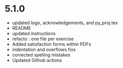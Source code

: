 # 5.1.0

- updated logo, acknowledgements, and py_proj.tex
- README
- updated instructions
- refacto : one file per exercise
- Added satisfaction forms within PDFs
- indentation and overflows fixs
- corrected spelling mistakes
- Updated Github actions